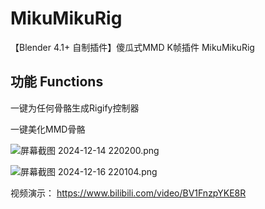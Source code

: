 # MikuMikuRig

【Blender 4.1+ 自制插件】傻瓜式MMD K帧插件 MikuMikuRig
## 功能 Functions

一键为任何骨骼生成Rigify控制器

一键美化MMD骨骼

![屏幕截图 2024-12-14 220200.png](https://raw.gitcode.com/2401_86185042/MikuMikuRig/attachment/uploads/74d72381-22d1-4c63-a8d0-90313d2b84a2/屏幕截图_2024-12-14_220200.png '屏幕截图 2024-12-14 220200.png')

![屏幕截图 2024-12-16 220104.png](https://raw.gitcode.com/2401_86185042/MikuMikuRig/attachment/uploads/b00e958a-9c4f-4fd2-8a97-03055c8325c1/屏幕截图_2024-12-16_220104.png '屏幕截图 2024-12-16 220104.png')


视频演示：
https://www.bilibili.com/video/BV1FnzpYKE8R
